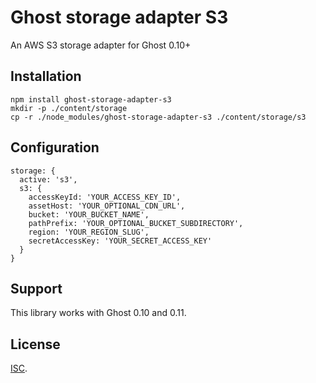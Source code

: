 # Ghost storage adapter S3

An AWS S3 storage adapter for Ghost 0.10+

## Installation

```
npm install ghost-storage-adapter-s3
mkdir -p ./content/storage
cp -r ./node_modules/ghost-storage-adapter-s3 ./content/storage/s3
```

## Configuration

```
storage: {
  active: 's3',
  s3: {
    accessKeyId: 'YOUR_ACCESS_KEY_ID',
    assetHost: 'YOUR_OPTIONAL_CDN_URL',
    bucket: 'YOUR_BUCKET_NAME',
    pathPrefix: 'YOUR_OPTIONAL_BUCKET_SUBDIRECTORY',
    region: 'YOUR_REGION_SLUG',
    secretAccessKey: 'YOUR_SECRET_ACCESS_KEY'
  }
}
```

## Support

This library works with Ghost 0.10 and 0.11.

## License

[ISC](./LICENSE.md).
